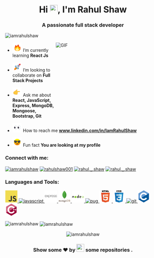 <h1 align="center">Hi <img src="https://imgur.com/CTPzCrS.gif" height=25px width=25px>, I'm Rahul Shaw</h1>
<h3 align="center">A passionate full stack developer</h3>

<p align="left"> <img src="https://komarev.com/ghpvc/?username=iamrahulshaw&label=Profile%20views&color=0e75b6&style=flat" alt="iamrahulshaw" /> </p>
<img align="right" alt="GIF" src="https://github.com/abhisheknaiidu/abhisheknaiidu/blob/master/code.gif?raw=true" width="340" height="250" />

- <img src="./gif/fire.gif" height=30px width=30px> I’m currently learning **React Js**

- <img src="./gif/rocket.gif" height=30px width=30px> I’m looking to collaborate on **Full Stack Projects**

- <img src="./gif/backhand_index_pointing_right.gif" height=30px width=30px> Ask me about **React, JavaScript, Express, MongoDB, Mongoose, Bootstrap, Git**

- <img src="./gif/eyes.gif" height=30px width=30px> How to reach me **www.linkedin.com/in/IamRahulShaw**

- <img src="./gif/smiling_face_with_sunglasses.gif" height=30px width=30px> Fun fact **You are looking at my profile**

<h3 align="left">Connect with me:</h3>
<p align="left">
<a href="https://linkedin.com/in/iamrahulshaw" target="blank"><img align="center" src="https://raw.githubusercontent.com/rahuldkjain/github-profile-readme-generator/master/src/images/icons/Social/linked-in-alt.svg" alt="iamrahulshaw" height="30" width="40" /></a>
<a href="https://fb.com/rahulshaw001" target="blank"><img align="center" src="https://raw.githubusercontent.com/rahuldkjain/github-profile-readme-generator/master/src/images/icons/Social/facebook.svg" alt="rahulshaw001" height="30" width="40" /></a>
<a href="https://instagram.com/rahul._.shaw" target="blank"><img align="center" src="https://raw.githubusercontent.com/rahuldkjain/github-profile-readme-generator/master/src/images/icons/Social/instagram.svg" alt="rahul._.shaw" height="30" width="40" /></a>
<a href="https://twitter.com/_Rahul_Shaw_" target="blank"><img align="center" src="https://raw.githubusercontent.com/rahuldkjain/github-profile-readme-generator/master/src/images/icons/Social/twitter.svg" alt="rahul._.shaw" height="30" width="40" /></a>
</p>

<h3 align="left">Languages and Tools:</h3>
<p align="left"> <a href="https://developer.mozilla.org/en-US/docs/Web/JavaScript" target="_blank"> <img src="https://raw.githubusercontent.com/devicons/devicon/master/icons/javascript/javascript-original.svg" alt="javascript" width="40" height="40"/> </a> <a href="https://reactjs.org/" target="_blank"> <img src="https://www.vectorlogo.zone/logos/reactjs/reactjs-icon.svg" alt="javascript" width="40" height="40"/> </a>  <a href="https://expressjs.com" target="_blank"> <img src="https://raw.githubusercontent.com/devicons/devicon/master/icons/express/express-original-wordmark.svg" alt="express" width="40" height="40"/> </a> <a href="https://www.mongodb.com/" target="_blank"> <img src="https://raw.githubusercontent.com/devicons/devicon/master/icons/mongodb/mongodb-original-wordmark.svg" alt="mongodb" width="40" height="40"/> </a> <a href="https://nodejs.org" target="_blank"> <img src="https://raw.githubusercontent.com/devicons/devicon/master/icons/nodejs/nodejs-original-wordmark.svg" alt="nodejs" width="40" height="40"/> </a> <a href="https://handlebarsjs.com/" target="_blank"> <img src="https://cdn.worldvectorlogo.com/logos/handlebars-1.svg" alt="pug" width="40" height="40"/> </a> <a href="https://www.w3.org/html/" target="_blank"> <img src="https://raw.githubusercontent.com/devicons/devicon/master/icons/html5/html5-original-wordmark.svg" alt="html5" width="40" height="40"/> </a> <a href="https://www.w3schools.com/css/" target="_blank"> <img src="https://raw.githubusercontent.com/devicons/devicon/master/icons/css3/css3-original-wordmark.svg" alt="css3" width="40" height="40"/> <a href="https://git-scm.com/" target="_blank"> <img src="https://www.vectorlogo.zone/logos/git-scm/git-scm-icon.svg" alt="git" width="40" height="40"/> </a> </a> <a href="https://www.cprogramming.com/" target="_blank"> <img src="https://raw.githubusercontent.com/devicons/devicon/master/icons/c/c-original.svg" alt="c" width="40" height="40"/> </a> <a href="https://www.w3schools.com/cpp/" target="_blank"> <img src="https://raw.githubusercontent.com/devicons/devicon/master/icons/cplusplus/cplusplus-original.svg" alt="cplusplus" width="40" height="40"/> </a> </p>


<p><img align="left" src="https://github-readme-stats.vercel.app/api/top-langs?username=iamrahulshaw&show_icons=true&locale=en&layout=compact&hide_border=true" alt="iamrahulshaw" /></p>

<p>&nbsp;<img align="center" src="https://github-readme-stats.vercel.app/api?username=iamrahulshaw&show_icons=true&locale=en&hide_border=true&include_all_commits=true" alt="iamrahulshaw" /></p>

<center>
<p><img align="center" src="https://github-readme-streak-stats.herokuapp.com/?user=iamrahulshaw&" alt="iamrahulshaw" /></p>
</center>

<h3 align="center">Show some ❤ by <img src="https://imgur.com/o7ncZFp.jpg" height=25px width=25px> some repositories .</h3>
